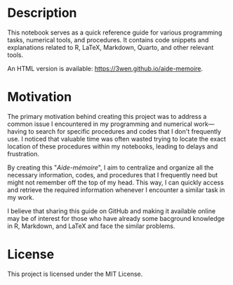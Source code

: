 # Description

This notebook serves as a quick reference guide for various programming tasks, numerical tools, and procedures. It contains code snippets and explanations related to R, LaTeX, Markdown, Quarto, and other relevant tools.

An HTML version is available: <https://3wen.github.io/aide-memoire>.

# Motivation

The primary motivation behind creating this project was to address a common issue I encountered in my programming and numerical work—having to search for specific procedures and codes that I don't frequently use. I noticed that valuable time was often wasted trying to locate the exact location of these procedures within my notebooks, leading to delays and frustration.

By creating this "_Aide-mémoire_", I aim to centralize and organize all the necessary information, codes, and procedures that I frequently need but might not remember off the top of my head. This way, I can quickly access and retrieve the required information whenever I encounter a similar task in my work.

I believe that sharing this guide on GitHub and making it available online may be of interest for those who have already some bacground knowledge in R, Markdown, and LaTeX and face the similar problems.

# License

This project is licensed under the MIT License.
